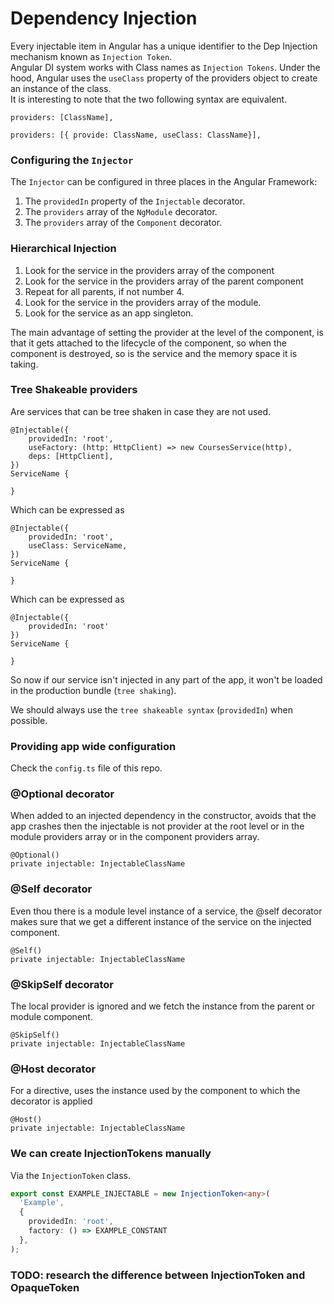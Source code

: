 # Dependency Injection

Every injectable item in Angular has a unique identifier to the Dep Injection
mechanism known as `Injection Token`.  
Angular DI system works with Class names as `Injection Tokens`. Under the hood,
Angular uses the `useClass` property of the providers object to create an instance of 
the class.  
It is interesting to note that the two following syntax are equivalent.
```angular2
providers: [ClassName],
```
```angular2
providers: [{ provide: ClassName, useClass: ClassName}],
```

### Configuring the `Injector`
The `Injector` can be configured in three places in the Angular Framework:
1. The `providedIn` property of the `Injectable` decorator.
1. The `providers` array of the `NgModule` decorator.
1. The `providers` array of the `Component` decorator.

### Hierarchical Injection
1. Look for the service in the providers array of the component
2. Look for the service in the providers array of the parent component
3. Repeat for all parents, if not number 4.
4. Look for the service in the providers array of the module.
5. Look for the service as an app singleton.  

The main advantage of setting the provider at the level of the component, is that
it gets attached to the lifecycle of the component, so when the component is destroyed,
so is the service and the memory space it is taking.

### Tree Shakeable providers
Are services that can be tree shaken in case they are not used.
```angular2
@Injectable({
    providedIn: 'root',
    useFactory: (http: HttpClient) => new CoursesService(http),
    deps: [HttpClient],
})
ServiceName {

}
```
Which can be expressed as
```angular2
@Injectable({
    providedIn: 'root',
    useClass: ServiceName,
})
ServiceName {

}
```
Which can be expressed as
```angular2
@Injectable({
    providedIn: 'root'
})
ServiceName {

}
```
So now if our service isn't injected in any part of the app, it won't
be loaded in the production bundle (`tree shaking`).

We should always use the `tree shakeable syntax` (`providedIn`) when possible.

### Providing app wide configuration
Check the `config.ts` file of this repo.

### @Optional decorator
When added to an injected dependency in the constructor, avoids that
the app crashes then the injectable is not provider at the root level or in the
module providers array or in the component providers array.
```angular2
@Optional()
private injectable: InjectableClassName
```

### @Self decorator
Even thou there is a module level instance of a service, the @self decorator makes
sure that we get a different instance of the service on the injected component.
```angular2
@Self()
private injectable: InjectableClassName
```

### @SkipSelf decorator
The local provider is ignored and we fetch the instance from the parent or module component.
```angular2
@SkipSelf()
private injectable: InjectableClassName
```

### @Host decorator
For a directive, uses the instance used by the component to which the decorator is applied
```angular2
@Host()
private injectable: InjectableClassName
```

### We can create InjectionTokens manually
Via the `InjectionToken` class.
```typescript
export const EXAMPLE_INJECTABLE = new InjectionToken<any>(
  'Example',
  {
    providedIn: 'root',
    factory: () => EXAMPLE_CONSTANT
  },
);
```

### TODO: research the difference between InjectionToken and OpaqueToken
